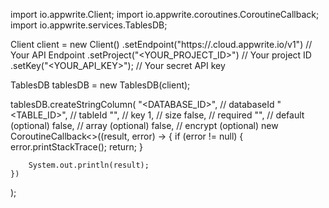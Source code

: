 import io.appwrite.Client;
import io.appwrite.coroutines.CoroutineCallback;
import io.appwrite.services.TablesDB;

Client client = new Client()
    .setEndpoint("https://<REGION>.cloud.appwrite.io/v1") // Your API Endpoint
    .setProject("<YOUR_PROJECT_ID>") // Your project ID
    .setKey("<YOUR_API_KEY>"); // Your secret API key

TablesDB tablesDB = new TablesDB(client);

tablesDB.createStringColumn(
    "<DATABASE_ID>", // databaseId
    "<TABLE_ID>", // tableId
    "", // key
    1, // size
    false, // required
    "<DEFAULT>", // default (optional)
    false, // array (optional)
    false, // encrypt (optional)
    new CoroutineCallback<>((result, error) -> {
        if (error != null) {
            error.printStackTrace();
            return;
        }

        System.out.println(result);
    })
);

